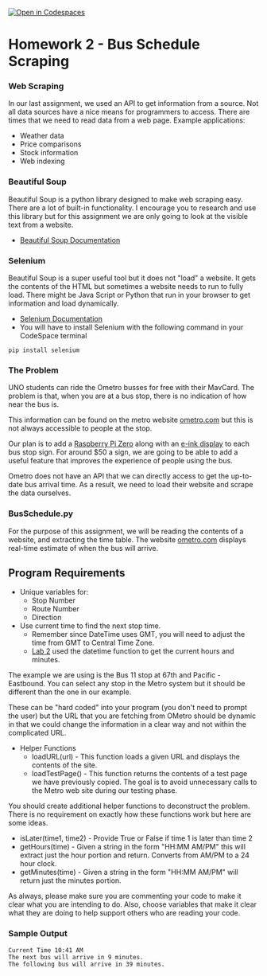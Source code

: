 [![Open in Codespaces](https://classroom.github.com/assets/launch-codespace-2972f46106e565e64193e422d61a12cf1da4916b45550586e14ef0a7c637dd04.svg)](https://classroom.github.com/open-in-codespaces?assignment_repo_id=21204237)
# Homework 2 - Bus Schedule Scraping

### Web Scraping
In our last assignment, we used an API to get information from a source. Not all data sources have a nice means for programmers to access. There are times that we need to read data from a web page.
Example applications:
- Weather data
- Price comparisons
- Stock information
- Web indexing

### Beautiful Soup
Beautiful Soup is a python library designed to make web scraping easy. There are a lot of built-in functionality. I encourage you to research and use this library but for this assignment we are only going to look at the visible text from a website.
- [Beautiful Soup Documentation](https://www.crummy.com/software/BeautifulSoup/bs4/doc/)

### Selenium
Beautiful Soup is a super useful tool but it does not "load" a website. It gets the contents of the HTML but sometimes a website needs to run to fully load. There might be Java Script or Python that run in your browser to get information and load dynamically.
- [Selenium Documentation](https://www.selenium.dev/)
- You will have to install Selenium with the following command in your CodeSpace terminal
```
pip install selenium
```

### The Problem
UNO students can ride the Ometro busses for free with their MavCard. The problem is that, when you are at a bus stop, there is no indication of how near the bus is.

This information can be found on the metro website [ometro.com](https://ometro.com) but this is not always accessible to people at the stop.

Our plan is to add a [Raspberry Pi Zero](https://www.adafruit.com/product/2885) along with an [e-ink display](https://www.adafruit.com/product/3743) to each bus stop sign. For around $50 a sign, we are going to be able to add a useful feature that improves the experience of people using the bus.

Ometro does not have an API that we can directly access to get the up-to-date bus arrival time. As a result, we need to load their website and scrape the data ourselves.

### BusSchedule.py
For the purpose of this assignment, we will be reading the contents of a website, and extracting the time table.
The website [ometro.com](https://myride.ometro.com/) displays real-time estimate of when the bus will arrive.

## Program Requirements
- Unique variables for:
  - Stop Number
  - Route Number
  - Direction
- Use current time to find the next stop time.
  - Remember since DateTime uses GMT, you will need to adjust the time from GMT to Central Time Zone.
  - [Lab 2](https://github.com/UNO-Babb/Lab2) used the datetime function to get the current hours and minutes.

The example we are using is the Bus 11 stop at 67th and Pacific - Eastbound. You can select any stop in the Metro system but it should be different than the one in our example.

These can be "hard coded" into your program (you don't need to prompt the user) but the URL that you are fetching from OMetro should be dynamic in that we could change the information in a clear way and not within the complicated URL.

- Helper Functions
  - loadURL(url) - This function loads a given URL and displays the contents of the site.
  - loadTestPage() - This function returns the contents of a test page we have previously copied. The goal is to avoid unnecessary calls to the Metro web site during our testing phase.

You should create additional helper functions to deconstruct the problem. There is no requirement on exactly how these functions work but here are some ideas.
- isLater(time1, time2) - Provide True or False if time 1 is later than time 2
- getHours(time) - Given a string in the form "HH:MM AM/PM" this will extract just the hour portion and return. Converts from AM/PM to a 24 hour clock.
- getMinutes(time) - Given a string in the form "HH:MM AM/PM" will return just the minutes portion.

As always, please make sure you are commenting your code to make it clear what you are intending to do. Also, choose variables that make it clear what they are doing to help support others who are reading your code.

### Sample Output
```
Current Time 10:41 AM
The next bus will arrive in 9 minutes.
The following bus will arrive in 39 minutes.
```
